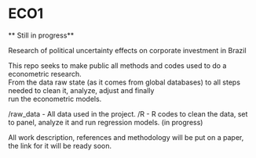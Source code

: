# ECO1
** Still in progress**

Research of political uncertainty effects on corporate investment in Brazil

This repo seeks to make public all methods and codes used to do a econometric research.  
From the data raw state (as it comes from global databases) to all steps needed to clean it, analyze, adjust and finally  
run the econometric models.

/raw_data - All data used in the project. 
/R - R codes to clean the data, set to panel, analyze it and run regression models. (in progress)

All work description, references and methodology will be put on a paper, the link for it will be ready soon.
